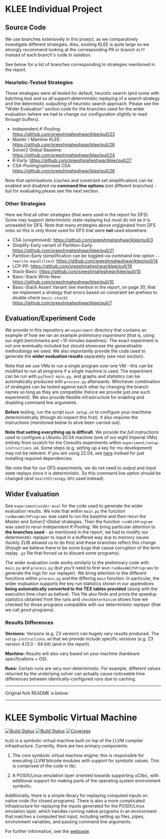 # KLEE Individual Project

## Source Code

We use branches extensively in this proejct, as we comparatively investigate different strategies. Also, existing KLEE is quite large so we strongly recommend looking at the corresponding PR or branch `diff` instead of each branch's code in isolation.

See below for a list of branches corresponding to strategies mentioned in the report.

### Heuristic-Tested Strategies

These strategies were all tested for default, heurstic search (and some with batching too) and so all support deterministic replaying of a search strategy and the determistic outputting of heuristic search approach. Please see the "Wider Evaluation" section code for the branches used for the wider evaluation (where we had to change our configuration slightly to read through buffers).

- Independent $K$-Pooling: https://github.com/sreeshmaheshwar/klee/pull/23
- Master / Mainline KLEE: https://github.com/sreeshmaheshwar/klee/pull/28
- Solver2 Global Baseline: https://github.com/sreeshmaheshwar/klee/pull/24
- K-Early: https://github.com/sreeshmaheshwar/klee/pull/27
- CSA-Pooling/optimised CSA: https://github.com/sreeshmaheshwar/klee/pull/26 

Note that optimisations (caches and constraint set simplification) can be enabled and disabled via **command line options** (not different branches) - but for evaluating please see the next section.

### Other Strategies

Here we find all other strategies (that were used in the report for DFS). Some may support deterministic state replaying but most do not as it is unneeded for DFS. Note that many strategies above orgiginated from DFS ones so this is only those used for DFS that were **not** used elsewhere.

- CSA (unoptmisied): https://github.com/sreeshmaheshwar/klee/pull/3
- Simplify-Early variant of Partition-Early: https://github.com/sreeshmaheshwar/klee/pull/21
- Partition-Early (simplification can be toggled via command line option `--rewrite-equalities`): https://github.com/sreeshmaheshwar/klee/pull/14
- LCP-PP: https://github.com/sreeshmaheshwar/klee/pull/19
- Stack-Basic: https://github.com/sreeshmaheshwar/klee/pull/10
- Basic-Stack Write-New: https://github.com/sreeshmaheshwar/klee/pull/10
- Basic-Stack Assert Variant (we mention in the report, on page 30, that we implement a strategy that errors based on constraint set prefixes to double check `basic-stack`): https://github.com/sreeshmaheshwar/klee/pull/7

## Evaluation/Experiment Code

We provide in this repository an `experiment` directory that contains an example of how we ran an example *preliminary experiment* (that is, using our eight benchmarks and ~10 minutes baselines). The exact experiment is not one eventually included but should showcase the generalisable methodology we used. We also importantly provide the code used to generate the **wider evaluation results** separately (see next section).

Note that we use VMs to run a single program over one VM - this can be modified to run all programs if a single machine is used. The experiment can be run with `python3 main.py`, and graphs and statistics can be automatically produced with `process.py` afterwards. Whichever combination of strategies can be tested against each other by changing the branch names so long as they are compatible (hence we provide just one such experiment). We also provide flexible infrastructure for enabling and disabling command line arguments.

**Before** testing, run the script `bash setup.sh` to configure your machhine deterministically (though do inspect this first). It also requires the instructions (mentioned below to ahve been carried out).

**Note that setting everything up is difficult**. We provide the *full instructions* used to configure a Ubuntu 20.04 machine (one of our eight Imperial VMs) entirely from scratch for the Coreutils experiments within `experiment/setup-instructions.md`. Some steps (e.g. setting up a key for my development) may not be relevent. If you are using 22.04, see [here](https://klee-se.org/docs/coreutils-experiments/) instead for just installing required dependencies.

We note that for our DFS experiments, we do not need to output and input state replays since it is deterministic. So this command line option should be changed (and `SearchStrategy.DFS` used instead).

## Wider Evaluation

See `experiment/wider-eval` for the code used to generate the wider evaluation results. We note that within `main.py` the function `runBaseWithPrograms` was used to run the baseline and then rerun the *Master* and *Solver2-Global* strategies. Then the function `runWtihProgram` was used to rerun *Independent K-Pooling*. We bring particular attention to **the branches used** - as mentioned in the report, we had to modify our deterministic replayer to input in a buffered way due to memory issues (luckily ZLIB allowed us to do this) and these branches reflect this change (though we believe there to be some bugs that cause corruption of the term replay `.gz` file that forced us to discard some programs).

The wider evaluation code works similarly to the preliminary code with `main.py` and `process.py` (but you'll need to first wun `runBaseWithPrograms` to generate the logs for our replayer). We bring attention to the different functions within `process.py` and the differing `main` function. In particular, the wider evaluation supports the key run statistics shown in our appendices **being automatically converted to the TEX tables provided** (along with the execution time chart as before). This file also finds and prints the speedup statistics obtained from the runs and `checkDeterminism` shows how we checked for those programs compatible with our deterministic replayer (that we call *good* programs).

### Results Differences

**Versions:** Versions (e.g. Z3 version) can hugely vary results produced. The `setup-instructions.md` that we provide include specific versions (e.g. Z3 version 4.13.0 - 64 bit) (and in the report).

**Machine:** Results will also vary based on your machine (hardware specifications + OS).

**Runs:** Certain runs are very non-deterministic. For example, different values returned by the underlying solver can actually cause noticeable time differences between identically-configured runs due to caching.

---

Original fork README is below:

---

KLEE Symbolic Virtual Machine
=============================

[![Build Status](https://github.com/klee/klee/workflows/CI/badge.svg)](https://github.com/klee/klee/actions?query=workflow%3ACI)
[![Build Status](https://api.cirrus-ci.com/github/klee/klee.svg)](https://cirrus-ci.com/github/klee/klee)
[![Coverage](https://codecov.io/gh/klee/klee/branch/master/graph/badge.svg)](https://codecov.io/gh/klee/klee)

`KLEE` is a symbolic virtual machine built on top of the LLVM compiler
infrastructure. Currently, there are two primary components:

  1. The core symbolic virtual machine engine; this is responsible for
     executing LLVM bitcode modules with support for symbolic
     values. This is comprised of the code in lib/.

  2. A POSIX/Linux emulation layer oriented towards supporting uClibc,
     with additional support for making parts of the operating system
     environment symbolic.

Additionally, there is a simple library for replaying computed inputs
on native code (for closed programs). There is also a more complicated
infrastructure for replaying the inputs generated for the POSIX/Linux
emulation layer, which handles running native programs in an
environment that matches a computed test input, including setting up
files, pipes, environment variables, and passing command line
arguments.

For further information, see the [webpage](http://klee.github.io/).
